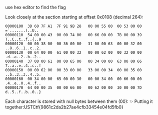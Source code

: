 use hex editor to find the flag 

Look closely at the section starting at offset 0x0108 (decimal 264): 
```
00000100  3D 60 7F A1  7F 91 9B 28   00 00 55 00  00 53 00 00  =`.......(..U.. 
00000110  54 00 00 43  00 00 74 00   00 66 00 00  7B 00 00 39  T..C..t..f..{..9 
00000120  00 00 38 00  00 36 00 00   31 00 00 63  00 00 32 00  ..8..6..1..c..2. 
00000130  00 64 00 00  61 00 00 32   00 00 62 00  00 32 00 00  .d..a..2..b..2..
00000140  37 00 00 61  00 00 65 00   00 34 00 00  63 00 00 66  7..a..e..4..c..f
00000150  00 00 62 00  00 33 00 00   33 00 00 34  00 00 35 00  ..b..3..3..4..5.
00000160  00 34 00 00  65 00 00 30   00 00 34 00  00 66 00 00  .4..e..0..4..f..
00000170  64 00 00 35  00 00 66 00   00 62 00 00  30 00 00 7D  d..5..f..b..0..}
```

Each character is stored with null bytes between them (00):
✨ Putting it together:USTCtf{9861c2da2b27ae4cfb33454e04fd5fb0}
